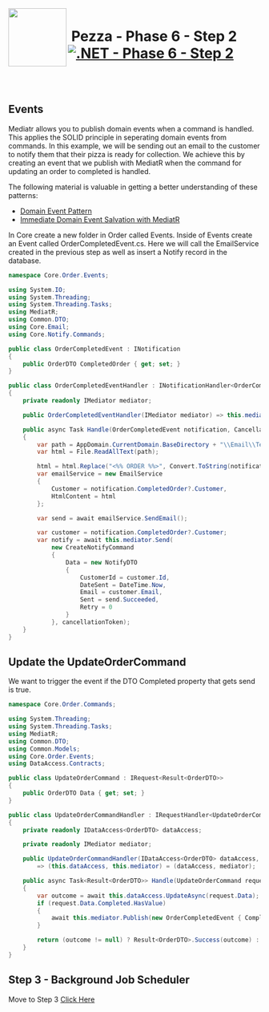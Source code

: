 <img align="left" width="116" height="116" src="../pezza-logo.png" />

# &nbsp;**Pezza - Phase 6 - Step 2** [![.NET - Phase 6 - Step 2](https://github.com/entelect-incubator/.NET/actions/workflows/dotnet-phase6-step2.yml/badge.svg)](https://github.com/entelect-incubator/.NET/actions/workflows/dotnet-phase6-step2.yml)

<br/><br/>

## **Events**

Mediatr allows you to publish domain events when a command is handled. This applies the SOLID principle in seperating domain events from commands. In this example, we will be sending out an email to the customer to notify them that their pizza is ready for collection. We achieve this by creating an event that we publish with MediatR when the command for updating an order to completed is handled.

The following material is valuable in getting a better understanding of these patterns:
- [Domain Event Pattern](https://microservices.io/patterns/data/domain-event.html)
- [Immediate Domain Event Salvation with MediatR](https://ardalis.com/immediate-domain-event-salvation-with-mediatr/)

In Core create a new folder in Order called Events. Inside of Events create an Event called OrderCompletedEvent.cs. Here we will call the EmailService created in the previous step as well as insert a Notify record in the database.

```cs
namespace Core.Order.Events;

using System.IO;
using System.Threading;
using System.Threading.Tasks;
using MediatR;
using Common.DTO;
using Core.Email;
using Core.Notify.Commands;

public class OrderCompletedEvent : INotification
{
    public OrderDTO CompletedOrder { get; set; }
}

public class OrderCompletedEventHandler : INotificationHandler<OrderCompletedEvent>
{
    private readonly IMediator mediator;

    public OrderCompletedEventHandler(IMediator mediator) => this.mediator = mediator;

    public async Task Handle(OrderCompletedEvent notification, CancellationToken cancellationToken)
    {
        var path = AppDomain.CurrentDomain.BaseDirectory + "\\Email\\Templates\\OrderCompleted.html";
        var html = File.ReadAllText(path);

        html = html.Replace("<%% ORDER %%>", Convert.ToString(notification.CompletedOrder.Id));
        var emailService = new EmailService
        {
            Customer = notification.CompletedOrder?.Customer,
            HtmlContent = html
        };

        var send = await emailService.SendEmail();

        var customer = notification.CompletedOrder?.Customer;
        var notify = await this.mediator.Send(
            new CreateNotifyCommand
            {
                Data = new NotifyDTO
                {
                    CustomerId = customer.Id,
                    DateSent = DateTime.Now,
                    Email = customer.Email,
                    Sent = send.Succeeded,
                    Retry = 0
                }
            }, cancellationToken);
    }
}
```

## **Update the UpdateOrderCommand**

We want to trigger the event if the DTO Completed property that gets send is true.

```cs
namespace Core.Order.Commands;

using System.Threading;
using System.Threading.Tasks;
using MediatR;
using Common.DTO;
using Common.Models;
using Core.Order.Events;
using DataAccess.Contracts;

public class UpdateOrderCommand : IRequest<Result<OrderDTO>>
{
    public OrderDTO Data { get; set; }
}

public class UpdateOrderCommandHandler : IRequestHandler<UpdateOrderCommand, Result<OrderDTO>>
{
    private readonly IDataAccess<OrderDTO> dataAccess;

    private readonly IMediator mediator;

    public UpdateOrderCommandHandler(IDataAccess<OrderDTO> dataAccess, IMediator mediator)
        => (this.dataAccess, this.mediator) = (dataAccess, mediator);

    public async Task<Result<OrderDTO>> Handle(UpdateOrderCommand request, CancellationToken cancellationToken)
    {
        var outcome = await this.dataAccess.UpdateAsync(request.Data);
        if (request.Data.Completed.HasValue)
        {
            await this.mediator.Publish(new OrderCompletedEvent { CompletedOrder = outcome }, cancellationToken);
        }

        return (outcome != null) ? Result<OrderDTO>.Success(outcome) : Result<OrderDTO>.Failure("Error updating a Order");
    }
}
```

## **Step 3 - Background Job Scheduler**

Move to Step 3
[Click Here](https://github.com/entelect-incubator/.NET/tree/master/Phase%206/Step%203)